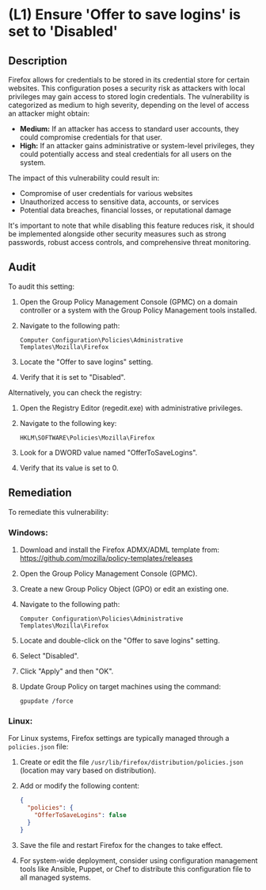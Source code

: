 # (L1) Ensure 'Offer to save logins' is set to 'Disabled'

## Description

Firefox allows for credentials to be stored in its credential store for certain websites. This configuration poses a security risk as attackers with local privileges may gain access to stored login credentials. The vulnerability is categorized as medium to high severity, depending on the level of access an attacker might obtain:

- **Medium:** If an attacker has access to standard user accounts, they could compromise credentials for that user.
- **High:** If an attacker gains administrative or system-level privileges, they could potentially access and steal credentials for all users on the system.

The impact of this vulnerability could result in:

- Compromise of user credentials for various websites
- Unauthorized access to sensitive data, accounts, or services
- Potential data breaches, financial losses, or reputational damage

It's important to note that while disabling this feature reduces risk, it should be implemented alongside other security measures such as strong passwords, robust access controls, and comprehensive threat monitoring.

## Audit

To audit this setting:

1. Open the Group Policy Management Console (GPMC) on a domain controller or a system with the Group Policy Management tools installed.

2. Navigate to the following path:
   ```
   Computer Configuration\Policies\Administrative Templates\Mozilla\Firefox
   ```

3. Locate the "Offer to save logins" setting.

4. Verify that it is set to "Disabled".

Alternatively, you can check the registry:

1. Open the Registry Editor (regedit.exe) with administrative privileges.

2. Navigate to the following key:
   ```
   HKLM\SOFTWARE\Policies\Mozilla\Firefox
   ```

3. Look for a DWORD value named "OfferToSaveLogins".

4. Verify that its value is set to 0.

## Remediation

To remediate this vulnerability:

### Windows:

1. Download and install the Firefox ADMX/ADML template from: https://github.com/mozilla/policy-templates/releases

2. Open the Group Policy Management Console (GPMC).

3. Create a new Group Policy Object (GPO) or edit an existing one.

4. Navigate to the following path:
   ```
   Computer Configuration\Policies\Administrative Templates\Mozilla\Firefox
   ```

5. Locate and double-click on the "Offer to save logins" setting.

6. Select "Disabled".

7. Click "Apply" and then "OK".

8. Update Group Policy on target machines using the command:
   ```
   gpupdate /force
   ```

### Linux:

For Linux systems, Firefox settings are typically managed through a `policies.json` file:

1. Create or edit the file `/usr/lib/firefox/distribution/policies.json` (location may vary based on distribution).

2. Add or modify the following content:
   ```json
   {
     "policies": {
       "OfferToSaveLogins": false
     }
   }
   ```

3. Save the file and restart Firefox for the changes to take effect.

4. For system-wide deployment, consider using configuration management tools like Ansible, Puppet, or Chef to distribute this configuration file to all managed systems.